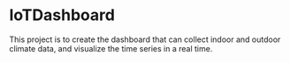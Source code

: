 # IoTDashboard

This project is to create the dashboard that can collect indoor and outdoor climate data, and visualize the time series in a real time.